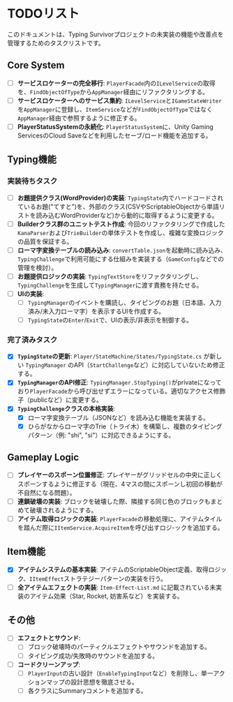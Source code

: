 # TODOリスト

このドキュメントは、Typing Survivorプロジェクトの未実装の機能や改善点を管理するためのタスクリストです。

## Core System

- [ ] **サービスロケーターの完全移行**: `PlayerFacade`内の`ILevelService`の取得を、`FindObjectOfType`から`AppManager`経由にリファクタリングする。
- [ ] **サービスロケーターへのサービス集約**: `ILevelService`と`IGameStateWriter`を`AppManager`に登録し、`ItemService`などが`FindObjectOfType`ではなく`AppManager`経由で参照するように修正する。
- [ ] **PlayerStatusSystemの永続化**: `PlayerStatusSystem`に、Unity Gaming ServicesのCloud Saveなどを利用したセーブ/ロード機能を追加する。

## Typing機能

### 実装待ちタスク
- [ ] **お題提供クラス(WordProvider)の実装**: `TypingState`内でハードコードされているお題("てすと")を、外部のクラス(CSVやScriptableObjectから単語リストを読み込むWordProviderなど)から動的に取得するように変更する。
- [ ] **Builderクラス群のユニットテスト作成**: 今回のリファクタリングで作成した`KanaParser`および`TrieBuilder`の単体テストを作成し、複雑な変換ロジックの品質を保証する。
- [ ] **ローマ字変換テーブルの読み込み**: `convertTable.json`を起動時に読み込み、`TypingChallenge`で利用可能にする仕組みを実装する（`GameConfig`などでの管理を検討）。
- [ ] **お題提供ロジックの実装**: `TypingTextStore`をリファクタリングし、`TypingChallenge`を生成して`TypingManager`に渡す責務を持たせる。
- [ ] **UIの実装**:
    - [ ] `TypingManager`のイベントを購読し、タイピングのお題（日本語、入力済み/未入力ローマ字）を表示するUIを作成する。
    - [ ] `TypingState`の`Enter`/`Exit`で、UIの表示/非表示を制御する。

### 完了済みタスク
- [x] **`TypingState`の更新**: `Player/StateMachine/States/TypingState.cs` が新しい `TypingManager` のAPI（`StartChallenge`など）に対応していないため修正する。
- [x] **`TypingManager`のAPI修正**: `TypingManager.StopTyping()`がprivateになっており`PlayerFacade`から呼び出せずエラーになっている。適切なアクセス修飾子（publicなど）に変更する。
- [x] **`TypingChallenge`クラスの本格実装**:
    - [x] ローマ字変換テーブル（JSONなど）を読み込む機能を実装する。
    - [x] ひらがなからローマ字のTrie（トライ木）を構築し、複数のタイピングパターン（例: "shi", "si"）に対応できるようにする。

## Gameplay Logic

- [ ] **プレイヤーのスポーン位置修正**: プレイヤーがグリッドセルの中央に正しくスポーンするように修正する（現在、4マスの間にスポーンし初回の移動が不自然になる問題）。
- [ ] **連鎖破壊の実装**: ブロックを破壊した際、隣接する同じ色のブロックもまとめて破壊されるようにする。
- [ ] **アイテム取得ロジックの実装**: `PlayerFacade`の移動処理に、アイテムタイルを踏んだ際に`IItemService.AcquireItem`を呼び出すロジ-ックを追加する。

## Item機能

- [x] **アイテムシステムの基本実装**: アイテムのScriptableObject定義、取得ロジック、`IItemEffect`ストラテジーパターンの実装を行う。
- [ ] **全アイテムエフェクトの実装**: `Item-Effect-List.md` に記載されている未実装のアイテム効果（Star, Rocket, 妨害系など）を実装する。

## その他

- [ ] **エフェクトとサウンド**:
    - [ ] ブロック破壊時のパーティクルエフェクトやサウンドを追加する。
    - [ ] タイピング成功/失敗時のサウンドを追加する。
- [ ] **コードクリーンアップ**:
    - [ ] `PlayerInput`の古い設計（`EnableTypingInput`など）を削除し、単一アクションマップの設計思想を徹底させる。
    - [ ] 各クラスにSummaryコメントを追加する。

